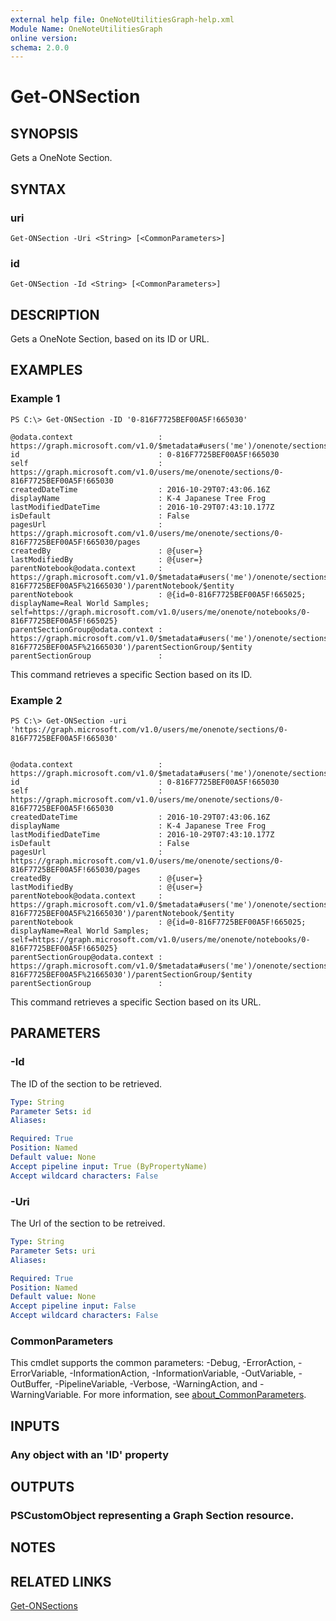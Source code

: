 ```yaml
---
external help file: OneNoteUtilitiesGraph-help.xml
Module Name: OneNoteUtilitiesGraph
online version:
schema: 2.0.0
---
```


# Get-ONSection

## SYNOPSIS
Gets a OneNote Section.

## SYNTAX

### uri
```
Get-ONSection -Uri <String> [<CommonParameters>]
```

### id
```
Get-ONSection -Id <String> [<CommonParameters>]
```

## DESCRIPTION
Gets a OneNote Section, based on its ID or URL.

## EXAMPLES

### Example 1
```
PS C:\> Get-ONSection -ID '0-816F7725BEF00A5F!665030'

@odata.context                   : https://graph.microsoft.com/v1.0/$metadata#users('me')/onenote/sections/$entity
id                               : 0-816F7725BEF00A5F!665030
self                             : https://graph.microsoft.com/v1.0/users/me/onenote/sections/0-816F7725BEF00A5F!665030
createdDateTime                  : 2016-10-29T07:43:06.16Z
displayName                      : K-4 Japanese Tree Frog
lastModifiedDateTime             : 2016-10-29T07:43:10.177Z
isDefault                        : False
pagesUrl                         : https://graph.microsoft.com/v1.0/users/me/onenote/sections/0-816F7725BEF00A5F!665030/pages
createdBy                        : @{user=}
lastModifiedBy                   : @{user=}
parentNotebook@odata.context     : https://graph.microsoft.com/v1.0/$metadata#users('me')/onenote/sections('0-816F7725BEF00A5F%21665030')/parentNotebook/$entity
parentNotebook                   : @{id=0-816F7725BEF00A5F!665025; displayName=Real World Samples; self=https://graph.microsoft.com/v1.0/users/me/onenote/notebooks/0-816F7725BEF00A5F!665025}
parentSectionGroup@odata.context : https://graph.microsoft.com/v1.0/$metadata#users('me')/onenote/sections('0-816F7725BEF00A5F%21665030')/parentSectionGroup/$entity
parentSectionGroup               :
```

This command retrieves a specific Section based on its ID.

### Example 2
```
PS C:\> Get-ONSection -uri 'https://graph.microsoft.com/v1.0/users/me/onenote/sections/0-816F7725BEF00A5F!665030'


@odata.context                   : https://graph.microsoft.com/v1.0/$metadata#users('me')/onenote/sections/$entity
id                               : 0-816F7725BEF00A5F!665030
self                             : https://graph.microsoft.com/v1.0/users/me/onenote/sections/0-816F7725BEF00A5F!665030
createdDateTime                  : 2016-10-29T07:43:06.16Z
displayName                      : K-4 Japanese Tree Frog
lastModifiedDateTime             : 2016-10-29T07:43:10.177Z
isDefault                        : False
pagesUrl                         : https://graph.microsoft.com/v1.0/users/me/onenote/sections/0-816F7725BEF00A5F!665030/pages
createdBy                        : @{user=}
lastModifiedBy                   : @{user=}
parentNotebook@odata.context     : https://graph.microsoft.com/v1.0/$metadata#users('me')/onenote/sections('0-816F7725BEF00A5F%21665030')/parentNotebook/$entity
parentNotebook                   : @{id=0-816F7725BEF00A5F!665025; displayName=Real World Samples; self=https://graph.microsoft.com/v1.0/users/me/onenote/notebooks/0-816F7725BEF00A5F!665025}
parentSectionGroup@odata.context : https://graph.microsoft.com/v1.0/$metadata#users('me')/onenote/sections('0-816F7725BEF00A5F%21665030')/parentSectionGroup/$entity
parentSectionGroup               :
```

This command retrieves a specific Section based on its URL.

## PARAMETERS

### -Id
The ID of the section to be retrieved.

```yaml
Type: String
Parameter Sets: id
Aliases:

Required: True
Position: Named
Default value: None
Accept pipeline input: True (ByPropertyName)
Accept wildcard characters: False
```

### -Uri
The Url of the section to be retreived.

```yaml
Type: String
Parameter Sets: uri
Aliases:

Required: True
Position: Named
Default value: None
Accept pipeline input: False
Accept wildcard characters: False
```

### CommonParameters
This cmdlet supports the common parameters: -Debug, -ErrorAction, -ErrorVariable, -InformationAction, -InformationVariable, -OutVariable, -OutBuffer, -PipelineVariable, -Verbose, -WarningAction, and -WarningVariable. For more information, see [about_CommonParameters](http://go.microsoft.com/fwlink/?LinkID=113216).

## INPUTS

### Any object with an 'ID' property
## OUTPUTS

### PSCustomObject representing a Graph Section resource.
## NOTES

## RELATED LINKS

[Get-ONSections](Get-ONSections.md)


